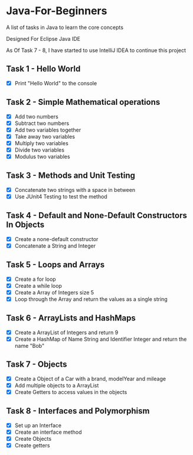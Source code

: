 # Java-For-Beginners
A list of tasks in Java to learn the core concepts

Designed For Eclipse Java IDE

As Of Task 7 - 8, I have started to use IntelliJ IDEA to continue this project

## Task 1 - Hello World
- [x] Print "Hello World" to the console

## Task 2 - Simple Mathematical operations
- [x] Add two numbers
- [x] Subtract two numbers
- [x] Add two variables together
- [x] Take away two variables
- [x] Multiply two variables
- [x] Divide two variables
- [x] Modulus two variables

## Task 3 - Methods and Unit Testing
- [x] Concatenate two strings with a space in between
- [x] Use JUnit4 Testing to test the method

## Task 4 - Default and None-Default Constructors In Objects
- [x] Create a none-default constructor
- [x] Concatenate a String and Integer

## Task 5 - Loops and Arrays
- [x] Create a for loop
- [x] Create a while loop
- [x] Create a Array of Integers size 5
- [x] Loop through the Array and return the values as a single string

## Task 6 - ArrayLists and HashMaps
- [x] Create a ArrayList of Integers and return 9
- [x] Create a HashMap of Name String and Identifier Integer and return the name "Bob"

## Task 7 - Objects
- [x] Create a Object of a Car with a brand, modelYear and mileage
- [x] Add multiple objects to a ArrayList
- [x] Create Getters to access values in the objects

## Task 8 - Interfaces and Polymorphism
- [x] Set up an Interface
- [x] Create an interface method
- [x] Create Objects
- [x] Create getters

